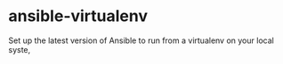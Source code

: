 # ansible-virtualenv
Set up the latest version of Ansible to run from a virtualenv on your local syste,
